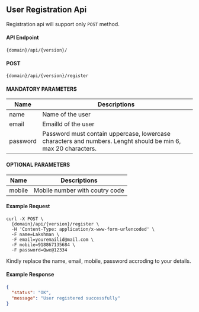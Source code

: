 ## User Registration Api

Registration api will support only `POST` method.

#### API Endpoint

```
{domain}/api/{version}/
```

#### POST

```
{domain}/api/{version}/register
```

#### MANDATORY PARAMETERS

| Name     | Descriptions                                                                                                  |
| -------- | ------------------------------------------------------------------------------------------------------------- |
| name     | Name of the user                                                                                              |
| email    | EmailId of the user                                                                                           |
| password | Password must contain uppercase, lowercase characters and numbers. Lenght should be min 6, max 20 characters. |

#### OPTIONAL PARAMETERS

| Name   | Descriptions                   |
| ------ | ------------------------------ |
| mobile | Mobile number with coutry code |

#### Example Request

```
curl -X POST \
  {domain}/api/{version}/register \
  -H 'Content-Type: application/x-www-form-urlencoded' \
  -F name=Lakshman \
  -F email=youremailid@mail.com \
  -F mobile=918867135684 \
  -F password=Qwe@12334
```

Kindly replace the name, email, mobile, password accroding to your details.

#### Example Response

```json
{
  "status": "OK",
  "message": "User registered successfully"
}
```
